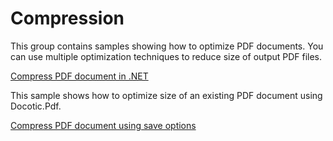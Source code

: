# Compression
This group contains samples showing how to optimize PDF documents. You can use multiple optimization techniques to reduce size of output PDF files.

[Compress PDF document in .NET](/Samples/Compression/CompressAllTechniques)

This sample shows how to optimize size of an existing PDF document using Docotic.Pdf.

[Compress PDF document using save options](/Samples/Compression/CompressWithSaveOptions)